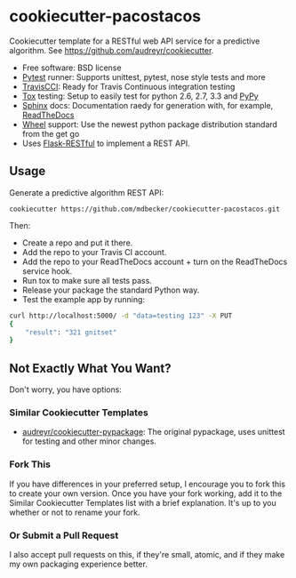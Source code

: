 # cookiecutter-pacostacos

Cookiecutter template for a RESTful web API service for a predictive
algorithm. See <https://github.com/audreyr/cookiecutter>.

-   Free software: BSD license
-   [Pytest](http://pytest.org/) runner: Supports unittest, pytest, nose style tests and
    more
-   [TravisCCI](http://travis-ci.org/): Ready for Travis Continuous integration testing
-   [Tox](http://testrun.org/tox/) testing: Setup to easily test for python 2.6, 2.7, 3.3 and
    [PyPy](http://pypy.org/)
-   [Sphinx](http://sphinx-doc.org/) docs: Documentation raedy for generation with, for
    example, [ReadTheDocs](https://readthedocs.org/)
-   [Wheel](http://pythonwheels.com) support: Use the newest python package distribution
    standard from the get go
-   Uses [Flask-RESTful](http://flask-restful.readthedocs.org/en/latest/) to implement a REST
    API.

## Usage

Generate a predictive algorithm REST API:

    cookiecutter https://github.com/mdbecker/cookiecutter-pacostacos.git

Then:

-   Create a repo and put it there.
-   Add the repo to your Travis CI account.
-   Add the repo to your ReadTheDocs account + turn on the ReadTheDocs
    service hook.
-   Run tox to make sure all tests pass.
-   Release your package the standard Python way.
-   Test the example app by running:
```bash
curl http://localhost:5000/ -d "data=testing 123" -X PUT
{
    "result": "321 gnitset"
}
```

## Not Exactly What You Want?

Don't worry, you have options:

### Similar Cookiecutter Templates

-   [audreyr/cookiecutter-pypackage](https://github.com/Nekroze/cookiecutter-pypackage): The original pypackage, uses
    unittest for testing and other minor changes.

### Fork This

If you have differences in your preferred setup, I encourage you to fork
this to create your own version. Once you have your fork working, add it
to the Similar Cookiecutter Templates list with a brief explanation.
It's up to you whether or not to rename your fork.

### Or Submit a Pull Request

I also accept pull requests on this, if they're small, atomic, and if
they make my own packaging experience better.
